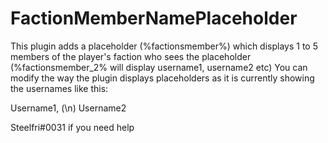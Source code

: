 # FactionMemberNamePlaceholder
This plugin adds a placeholder (%factionsmember%) which displays 1 to 5 members of the player's faction who sees the placeholder (%factionsmember_2% will display username1, username2 etc)
You can modify the way the plugin displays placeholders as it is currently showing the usernames like this:

Username1, (\n)
Username2

Steelfri#0031 if you need help

